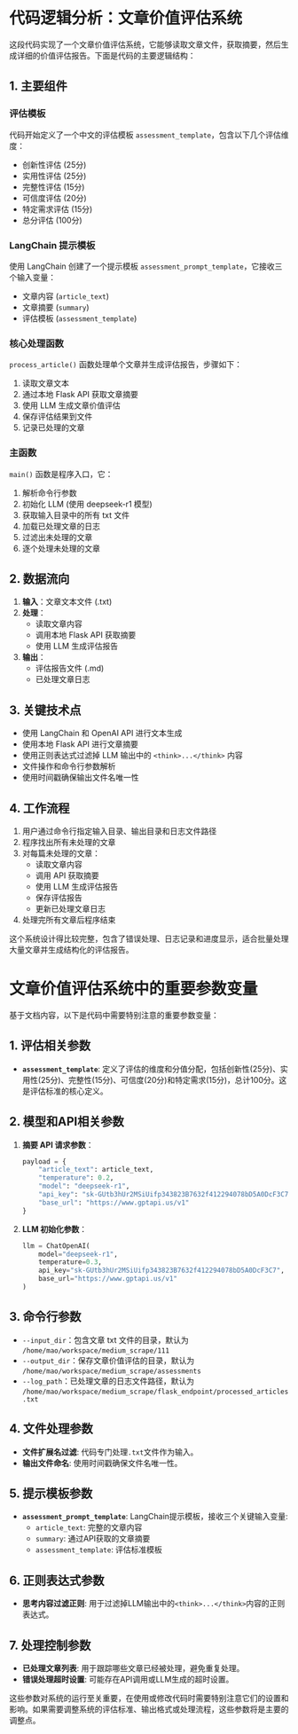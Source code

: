 # 代码逻辑分析：文章价值评估系统

这段代码实现了一个文章价值评估系统，它能够读取文章文件，获取摘要，然后生成详细的价值评估报告。下面是代码的主要逻辑结构：

## 1. 主要组件

### 评估模板
代码开始定义了一个中文的评估模板 `assessment_template`，包含以下几个评估维度：
- 创新性评估 (25分)
- 实用性评估 (25分)
- 完整性评估 (15分)
- 可信度评估 (20分)
- 特定需求评估 (15分)
- 总分评估 (100分)

### LangChain 提示模板
使用 LangChain 创建了一个提示模板 `assessment_prompt_template`，它接收三个输入变量：
- 文章内容 (`article_text`)
- 文章摘要 (`summary`)
- 评估模板 (`assessment_template`)

### 核心处理函数
`process_article()` 函数处理单个文章并生成评估报告，步骤如下：
1. 读取文章文本
2. 通过本地 Flask API 获取文章摘要
3. 使用 LLM 生成文章价值评估
4. 保存评估结果到文件
5. 记录已处理的文章

### 主函数
`main()` 函数是程序入口，它：
1. 解析命令行参数
2. 初始化 LLM (使用 deepseek-r1 模型)
3. 获取输入目录中的所有 txt 文件
4. 加载已处理文章的日志
5. 过滤出未处理的文章
6. 逐个处理未处理的文章

## 2. 数据流向

1. **输入**：文章文本文件 (.txt)
2. **处理**：
   - 读取文章内容
   - 调用本地 Flask API 获取摘要
   - 使用 LLM 生成评估报告
3. **输出**：
   - 评估报告文件 (.md)
   - 已处理文章日志

## 3. 关键技术点

- 使用 LangChain 和 OpenAI API 进行文本生成
- 使用本地 Flask API 进行文章摘要
- 使用正则表达式过滤掉 LLM 输出中的 `<think>...</think>` 内容
- 文件操作和命令行参数解析
- 使用时间戳确保输出文件名唯一性

## 4. 工作流程

1. 用户通过命令行指定输入目录、输出目录和日志文件路径
2. 程序找出所有未处理的文章
3. 对每篇未处理的文章：
   - 读取文章内容
   - 调用 API 获取摘要
   - 使用 LLM 生成评估报告
   - 保存评估报告
   - 更新已处理文章日志
4. 处理完所有文章后程序结束

这个系统设计得比较完整，包含了错误处理、日志记录和进度显示，适合批量处理大量文章并生成结构化的评估报告。


# 文章价值评估系统中的重要参数变量

基于文档内容，以下是代码中需要特别注意的重要参数变量：

## 1. 评估相关参数

- **`assessment_template`**: 定义了评估的维度和分值分配，包括创新性(25分)、实用性(25分)、完整性(15分)、可信度(20分)和特定需求(15分)，总计100分。这是评估标准的核心定义。

## 2. 模型和API相关参数

1. **摘要 API 请求参数**：
   ```python
   payload = {
       "article_text": article_text,
       "temperature": 0.2,
       "model": "deepseek-r1",
       "api_key": "sk-GUtb3hUr2MSiUifp343823B7632f412294078bD5A0DcF3C7",
       "base_url": "https://www.gptapi.us/v1"
   }
   ```

2. **LLM 初始化参数**：
   
   ```python
   llm = ChatOpenAI(
       model="deepseek-r1",
       temperature=0.3,
       api_key="sk-GUtb3hUr2MSiUifp343823B7632f412294078bD5A0DcF3C7",
       base_url="https://www.gptapi.us/v1"
   )
   ```

## 3. 命令行参数

- `--input_dir`：包含文章 txt 文件的目录，默认为 `/home/mao/workspace/medium_scrape/111`
- `--output_dir`：保存文章价值评估的目录，默认为 `/home/mao/workspace/medium_scrape/assessments`
- `--log_path`：已处理文章的日志文件路径，默认为 `/home/mao/workspace/medium_scrape/flask_endpoint/processed_articles.txt`

## 4. 文件处理参数

- **文件扩展名过滤**: 代码专门处理`.txt`文件作为输入。
- **输出文件命名**: 使用时间戳确保文件名唯一性。

## 5. 提示模板参数

- **`assessment_prompt_template`**: LangChain提示模板，接收三个关键输入变量:
  - `article_text`: 完整的文章内容
  - `summary`: 通过API获取的文章摘要
  - `assessment_template`: 评估标准模板

## 6. 正则表达式参数

- **思考内容过滤正则**: 用于过滤掉LLM输出中的`<think>...</think>`内容的正则表达式。

## 7. 处理控制参数

- **已处理文章列表**: 用于跟踪哪些文章已经被处理，避免重复处理。
- **错误处理超时设置**: 可能存在API调用或LLM生成的超时设置。

这些参数对系统的运行至关重要，在使用或修改代码时需要特别注意它们的设置和影响。如果需要调整系统的评估标准、输出格式或处理流程，这些参数将是主要的调整点。
